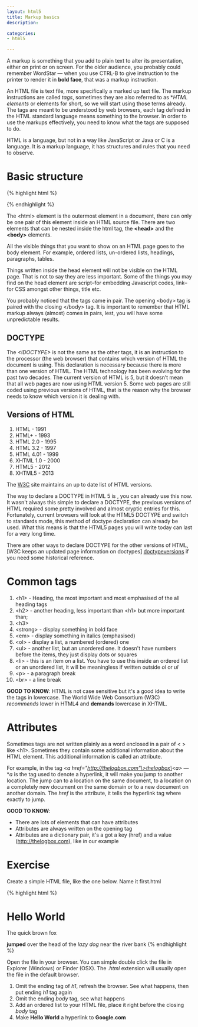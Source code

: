 ```yaml
---
layout: html5
title: Markup basics
description: 

categories:
- html5

---
```


A markup is something that you add to plain text to alter its presentation, either on print or on screen. For the older audience, you probably could remember WordStar &mdash; when you use CTRL-B to give instruction to the printer to render it in **bold face**, that was a markup instruction. 

An HTML file is text file, more specifically a marked up text file. The markup instructions are called *tags*, sometimes they are also referred to as **HTML elements* or elements for short, so we will start using those terms already. The tags are meant to be understood by web browsers, each tag defined in the HTML standard language means something to the browser. In order to use the markups effectively, you need to know what the tags are supposed to do.

HTML is a language, but not in a way like JavaScript or Java or C is a language. It is a markup language, it has structures and rules that you need to observe. 

# Basic structure 

{% highlight html %}
<!DOCTYPE html> 
<html>
  <head> 
  </head>

  <body>
  </body> 
</html>
{% endhighlight %} 
  
The \<html\> element is the outermost element in a document, there can only be one pair of this element inside an HTML source file. There are two elements that can be nested inside the html tag, the **\<head\>** and the **\<body\>** elements.

All the visible things that you want to show on an HTML page goes to the body element. For example, ordered lists, un-ordered lists, headings, paragraphs, tables.

Things written inside the head element will not be visible on the HTML page. That is not to say they are less important. Some of the things you may find on the head element are script–for embedding Javascript codes, link–for CSS amongst other things, title etc. 

You probably noticed that the tags came in pair. The opening \<body\> tag is paired with the closing \</body\> tag. It is important to remember that HTML markup always (almost) comes in pairs, lest, you will have some unpredictable results.

## DOCTYPE
The *\<!DOCTYPE\>* is not the same as the other tags, it is an instruction to the processor (the web browser) that contains which version of HTML the document is using. This declaration is necessary because there is more than one version of HTML. The HTML technology has been evolving for the past two decades. The current version of HTML is 5, but it doesn’t mean that all web pages are now using HTML version 5. Some web pages are still coded using previous versions of HTML, that is the reason why the browser needs to know which version it is dealing with. 

## Versions of HTML 

1. HTML - 1991
2. HTML+ - 1993
3. HTML 2.0 - 1995 
4. HTML 3.2 - 1997 
5. HTML 4.01 - 1999 
6. XHTML 1.0 - 2000
7. HTML5 - 2012
8. XHTML5 - 2013

The [W3C][versionshtml] site maintains an up to date list of HTML versions.

The way to declare a DOCTYPE in HTML 5 is <!DOCTYPE html>, you can already use this now. It wasn't always this simple to declare a DOCTYPE, the previous versions of HTML required some pretty involved and almost cryptic entries for this. Fortunately, current browsers will look at the HTML5 DOCTYPE and switch to standards mode, this method of doctype declaration can already be used. What this means is that the HTML5 pages you will write today can last for a very long time.

There are other ways to declare DOCTYPE for the other versions of HTML, [W3C keeps an updated page information on doctypes] [doctypeversions] if you need some historical reference.

# Common tags 

1. \<h1\> - Heading, the most important and most emphasised of the all heading tags
2. \<h2\> - another heading, less important than \<h1\> but more important than;
3. \<h3\>
4. \<strong\> - display something in bold face
5. \<em\> - display something in italics (emphasised)
6. \<ol\> - display a list, a numbered (ordered) one
7. \<ul\> - another list, but an unordered one. It doesn't have numbers before the items, they just display dots or squares
8. \<li\> - this is an item on a list. You have to use this inside an ordered list or an unordered list, it will be meaningless if written outside *ol* or *ul*
9. \<p\> - a paragraph break
10. \<br\> - a line break

**GOOD TO KNOW**: HTML is not case sensitive but it's a good idea to write the tags in lowercase. The World Wide Web Consortium (W3C) *recommends* lower in HTML4 and **demands** lowercase in XHTML.

# Attributes

Sometimes tags are not written plainly as a word enclosed in a pair of \< \> like \<h1\>. Sometimes they contain some additional information about the HTML element. This additional information is called an attribute. 

For example, in the tag *\<a href="http://thelogbox.com"\>thelogbox\<a\>* &mdash; **a* is the tag used to denote a hyperlink, it will make you jump to another location.  The jump can to a location on the same document, to a location on a completely new document on the same domain or to a new document on another domain. The *href* is the attribute, it tells the hyperlink tag where exactly to jump.

**GOOD TO KNOW**:

- There are lots of elements that can have attributes
- Attributes are always written on the opening tag
- Attributes are a dictionary pair, it's a got a key (href) and a value (http://thelogbox.com), like in our example

# Exercise

Create a simple HTML file, like the one below. Name it first.html

{% highlight html %}
<!DOCTYPE html> 
<html>
  <head> 
  </head>

  <body>
    <h1>Hello World</h1>
    <p>
    The quick brown fox
    </p>
    <strong>jumped</strong> over the head of the
    <em>lazy dog</em> near the river bank
  </body> 
</html>
{% endhighlight %}

Open the file in your browser. You can simple double click the file in Explorer (Windows) or Finder (OSX). The *.html* extension will usually open the file in the default browser.

1. Omit the ending tag of *h1*, refresh the browser. See what happens, then put ending *h1* tag again
2. Omit the ending *body* tag, see what happens
3. Add an ordered list to your HTML file, place it right before the  closing *body* tag 
4. Make **Hello World** a hyperlink to **Google.com**
 
[versionshtml]: http://www.w3schools.com/html/html_intro.asp "HTML Versions"
[doctypeversions]: http://www.w3schools.com/tags/tag_doctype.asp "DOCTYPE declarations"